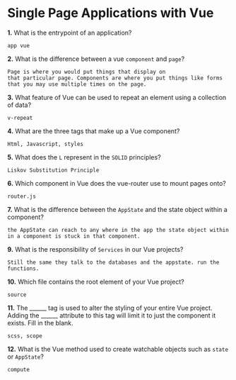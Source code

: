 # Single Page Applications with Vue

**1.** What is the entrypoint of an application?
<!-- enter you answer in the space below -->
```
app vue
```
**2.** What is the difference between a vue `component` and `page`?
<!-- enter you answer in the space below -->
```
Page is where you would put things that display on
that particular page. Components are where you put things like forms that you may use multiple times on the page.
```
**3.** What feature of Vue can be used to repeat an element using a collection of data?
<!-- enter you answer in the space below -->
```
v-repeat
```
**4.** What are the three tags that make up a Vue component?
<!-- enter you answer in the space below -->
```
Html, Javascript, styles
```
**5.** What does the `L` represent in the `SOLID` principles?
<!-- enter you answer in the space below -->
```
Liskov Substitution Principle
```
**6.** Which component in Vue does the vue-router use to mount pages onto?
<!-- enter you answer in the space below -->
```
router.js
```
**7.** What is the difference between the `AppState` and the state object within a component?
<!-- enter you answer in the space below -->
```
the AppState can reach to any where in the app the state object within in a component is stuck in that component.
```
**9.** What is the responsibility of `Services` in our Vue projects?
<!-- enter you answer in the space below -->
```
Still the same they talk to the databases and the appstate. run the functions.
```
**10.** Which file contains the root element of your Vue project?
<!-- enter you answer in the space below -->
```
source
```
**11.** The ______ tag is used to alter the styling of your entire Vue project.  Adding the ______ attribute to this tag will limit it to just the component it exists.  Fill in the blank.
<!-- enter you answer in the space below -->
```
scss, scope
```
**12.** What is the Vue method used to create watchable objects such as `state` or `AppState`?
<!-- enter you answer in the space below -->
```
compute
```